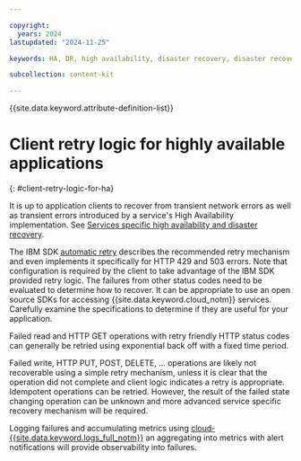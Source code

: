 ```yaml
---

copyright:
  years: 2024
lastupdated: "2024-11-25"

keywords: HA, DR, high availability, disaster recovery, disaster recovery plan, disaster event, recovery time objective, recovery point objective, postgresql

subcollection: content-kit

---
```


{{site.data.keyword.attribute-definition-list}}

# Client retry logic for highly available applications
{: #client-retry-logic-for-ha}

It is up to application clients to recover from transient network errors as well as transient errors introduced by a service's High Availability implementation. See [Services specific high availability and disaster recovery](/docs/resiliency?topic=resiliency-service-ha-dr).

The IBM SDK [automatic retry](https://github.com/IBM/ibm-cloud-sdk-common?tab=readme-ov-file#automatic-retries) describes the recommended retry mechanism and even implements it specifically for HTTP 429 and 503 errors. Note that configuration is required by the client to take advantage of the IBM SDK provided retry logic. The failures from other status codes need to be evaluated to determine how to recover. It can be appropriate to use an open source SDKs for accessing {{site.data.keyword.cloud_notm}} services. Carefully examine the specifications to determine if they are useful for your application.

Failed read and HTTP GET operations with retry friendly HTTP status codes can generally be retried using exponential back off with a fixed time period.

Failed write, HTTP PUT, POST, DELETE, ... operations are likely not recoverable using a simple retry mechanism, unless it is clear that the operation did not complete and client logic indicates a retry is appropriate. Idempotent operations can be retried.  However, the result of the failed state changing operation can be unknown and more advanced service specific recovery mechanism will be required.

Logging failures and accumulating metrics using [cloud-{{site.data.keyword.logs_full_notm}}](/docs/cloud-logs?topic=cloud-logs-getting-started) an aggregating into metrics with alert notifications will provide observability into failures.
